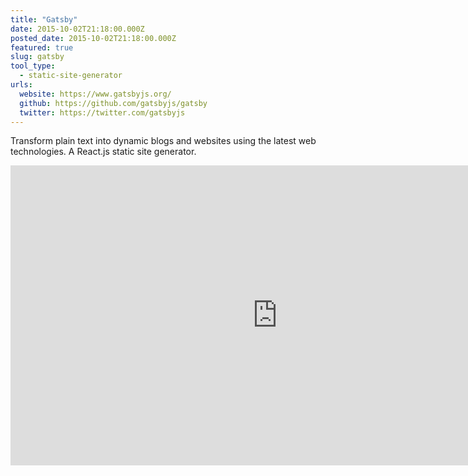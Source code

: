 ```yaml
---
title: "Gatsby"
date: 2015-10-02T21:18:00.000Z
posted_date: 2015-10-02T21:18:00.000Z
featured: true
slug: gatsby
tool_type:
  - static-site-generator
urls:
  website: https://www.gatsbyjs.org/
  github: https://github.com/gatsbyjs/gatsby
  twitter: https://twitter.com/gatsbyjs
---
```

Transform plain text into dynamic blogs and websites using the latest web technologies. A React.js static site generator.

<div class="embed-container">
<iframe width="853" height="480" src="https://www.youtube-nocookie.com/embed/G4LVKJOOj7o?rel=0&amp;showinfo=0" frameborder="0" allowfullscreen></iframe>
</div>
